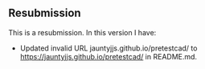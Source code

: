 ## Resubmission

This is a resubmission. In this version I have:

* Updated invalid URL jauntyjjs.github.io/pretestcad/ to https://jauntyjjs.github.io/pretestcad/ in README.md.
